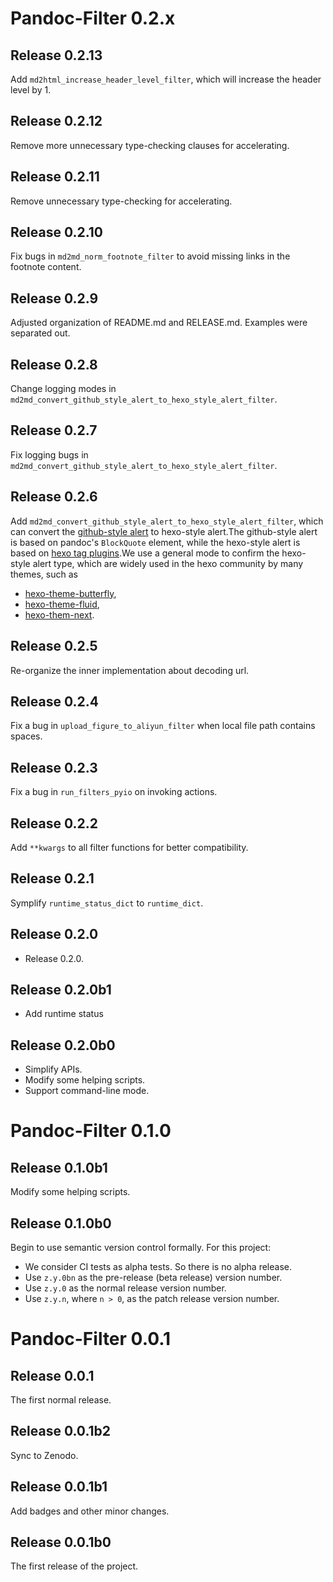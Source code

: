 # Pandoc-Filter 0.2.x
## Release 0.2.13
Add `md2html_increase_header_level_filter`, which will increase the header level by 1.
## Release 0.2.12
Remove more unnecessary type-checking clauses for accelerating.
## Release 0.2.11
Remove unnecessary type-checking for accelerating.
## Release 0.2.10
Fix bugs in `md2md_norm_footnote_filter` to avoid missing links in the footnote content.
## Release 0.2.9
Adjusted organization of README.md and RELEASE.md.
Examples were separated out.
## Release 0.2.8
Change logging modes in `md2md_convert_github_style_alert_to_hexo_style_alert_filter`.
## Release 0.2.7
Fix logging bugs in `md2md_convert_github_style_alert_to_hexo_style_alert_filter`.

## Release 0.2.6
Add `md2md_convert_github_style_alert_to_hexo_style_alert_filter`, which can convert the [github-style alert](https://github.com/orgs/community/discussions/16925) to hexo-style alert.The github-style alert is based on pandoc's `BlockQuote` element, while the hexo-style alert is based on [hexo tag plugins](https://hexo.io/docs/tag-plugins#Note).We use a general mode to confirm the hexo-style alert type, which are widely used in the hexo community by many themes, such as
- [hexo-theme-butterfly](https://butterfly.js.org/posts/4aa8abbe/?highlight=%25+endnote#%E6%A8%99%E7%B1%A4%E5%A4%96%E6%8E%9B%EF%BC%88Tag-Plugins%EF%BC%89),
- [hexo-theme-fluid](https://hexo.fluid-dev.com/docs/guide/#tag-%E6%8F%92%E4%BB%B6),
- [hexo-them-next](https://theme-next.js.org/docs/tag-plugins/note).
## Release 0.2.5
Re-organize the inner implementation about decoding url.

## Release 0.2.4
Fix a bug in `upload_figure_to_aliyun_filter` when local file path contains spaces.

## Release 0.2.3
Fix a bug in `run_filters_pyio` on invoking actions.

## Release 0.2.2
Add `**kwargs` to all filter functions for better compatibility.

## Release 0.2.1
Symplify `runtime_status_dict` to `runtime_dict`.

## Release 0.2.0
- Release 0.2.0.

## Release 0.2.0b1
- Add runtime status 

## Release 0.2.0b0
- Simplify APIs.
- Modify some helping scripts.
- Support command-line mode.

# Pandoc-Filter 0.1.0
## Release 0.1.0b1
Modify some helping scripts.

## Release 0.1.0b0
Begin to use semantic version control formally. For this project:
- We consider CI tests as alpha tests. So there is no alpha release.
- Use `z.y.0bn` as the pre-release (beta release) version number.
- Use `z.y.0` as the normal release version number.
- Use `z.y.n`, where `n > 0`, as the patch release version number.

# Pandoc-Filter 0.0.1
## Release 0.0.1
The first normal release.

## Release 0.0.1b2
Sync to Zenodo.

## Release 0.0.1b1
Add badges and other minor changes.

## Release 0.0.1b0
The first release of the project.